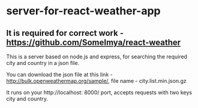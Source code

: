 # server-for-react-weather-app

## It is required for correct work - https://github.com/SomeImya/react-weather

This is a server based on node.js and express, for searching the required city and country in a json file. 

You can download the json file at this link - http://bulk.openweathermap.org/sample/, file name - city.list.min.json.gz    

It runs on your http://localhost: 8000/ port, accepts requests with two keys city and country.
